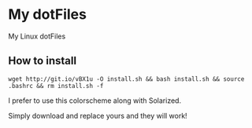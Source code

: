 # My dotFiles
My Linux dotFiles  

## How to install
    wget http://git.io/vBX1u -O install.sh && bash install.sh && source .bashrc && rm install.sh -f

I prefer to use this colorscheme along with Solarized.

Simply download and replace yours and they will work!
